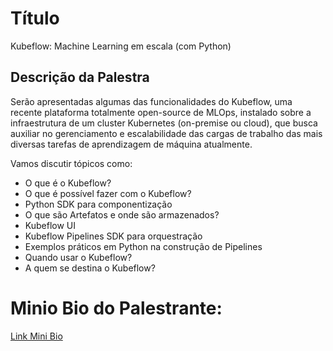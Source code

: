 # Título
Kubeflow: Machine Learning em escala (com Python)

## Descrição da Palestra
Serão apresentadas algumas das funcionalidades do Kubeflow, uma recente plataforma totalmente open-source de MLOps, instalado sobre a infraestrutura de um cluster Kubernetes (on-premise ou cloud), que busca auxiliar no gerenciamento e
escalabilidade das cargas de trabalho das mais diversas tarefas de aprendizagem de máquina atualmente.  

Vamos discutir tópicos como:
 - O que é o Kubeflow?
 - O que é possível fazer com o Kubeflow?
 - Python SDK para componentização
 - O que são Artefatos e onde são armazenados?
 - Kubeflow UI
 - Kubeflow Pipelines SDK para orquestração
 - Exemplos práticos em Python na construção de Pipelines
 - Quando usar o Kubeflow?
 - A quem se destina o Kubeflow?


# Minio Bio do Palestrante:

[Link Mini Bio](../../../speakers/Thiago_G_Goncalves.md)


 
